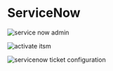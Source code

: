 # ServiceNow


![service now admin](https://github.com/AaronWhiteTech/ServiceNow/assets/155200818/a10ef098-b656-4b81-9ba5-3344d8a36542)

![activate itsm](https://github.com/AaronWhiteTech/ServiceNow/assets/155200818/b4f3bb97-0346-4994-a153-302e0f69ff84)


![servicenow ticket configuration](https://github.com/AaronWhiteTech/ServiceNow/assets/155200818/233a25fd-1cff-46ca-9735-cf4fd5472b37)


